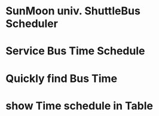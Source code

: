# SunMoon univ.  ShuttleBus Scheduler

# Service Bus Time Schedule

# Quickly find Bus Time

# show Time schedule in Table
